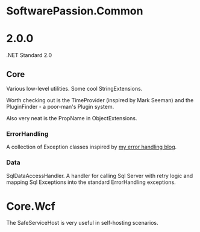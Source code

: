 # SoftwarePassion.Common

# 2.0.0
  .NET Standard 2.0


## Core
Various low-level utilities. Some cool StringExtensions.

Worth checking out is the TimeProvider (inspired by Mark Seeman) and the 
PluginFinder - a poor-man's Plugin system.

Also very neat is the PropName in ObjectExtensions.

### ErrorHandling

A collection of Exception classes inspired by [my error handling blog](http://softwarepassion.eu/error-handling-the-easy-way/).

### Data

SqlDataAccessHandler. A handler for calling Sql Server with retry logic and mapping Sql Exceptions into
the standard ErrorHandling exceptions.

Core.Wcf
========
The SafeServiceHost is very useful in self-hosting scenarios.

